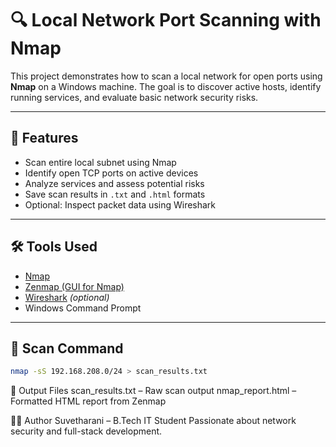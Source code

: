 # 🔍 Local Network Port Scanning with Nmap

This project demonstrates how to scan a local network for open ports using **Nmap** on a Windows machine. The goal is to discover active hosts, identify running services, and evaluate basic network security risks.

---

## 📌 Features

- Scan entire local subnet using Nmap
- Identify open TCP ports on active devices
- Analyze services and assess potential risks
- Save scan results in `.txt` and `.html` formats
- Optional: Inspect packet data using Wireshark

---

## 🛠 Tools Used

- [Nmap](https://nmap.org/download.html)
- [Zenmap (GUI for Nmap)](https://nmap.org/zenmap/)
- [Wireshark](https://www.wireshark.org/) *(optional)*
- Windows Command Prompt

---

## 🧪 Scan Command

```bash
nmap -sS 192.168.208.0/24 > scan_results.txt
```

📁 Output Files
  scan_results.txt – Raw scan output
  nmap_report.html – Formatted HTML report from Zenmap

👩‍💻 Author
Suvetharani – B.Tech IT Student
Passionate about network security and full-stack development.
